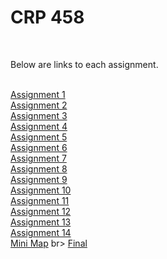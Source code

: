 <h1>CRP 458</h1>
<br>
<p>Below are links to each assignment.<p> 
<br>
<a href="https://w124gb.github.io/crp458/Assignment_1">Assignment 1</a>
  <br>
<a href="https://w124gb.github.io/crp458/Assignment_2">Assignment 2</a>
  <br>
<a href="https://w124gb.github.io/crp458/Assignment_3">Assignment 3</a>
  <br>
<a href="https://w124gb.github.io/crp458/Assignment4">Assignment 4</a>
  <br>
<a href="https://w124gb.github.io/crp458/Assignment5">Assignment 5</a>
 <br>
<a href="https://w124gb.github.io/crp458/assignment6">Assignment 6</a>
 <br>
<a href="https://w124gb.github.io/crp458/Assignment7">Assignment 7</a>
  <br>
<a href="https://w124gb.github.io/crp458/Assignment8">Assignment 8</a>
  <br>
<a href="https://w124gb.github.io/crp458/Assignment_9">Assignment 9</a>
  <br>
<a href="https://w124gb.github.io/crp458/Assignment_10">Assignment 10</a>
  <br>
<a href="https://w124gb.github.io/crp458/Assignment_11">Assignment 11</a>
  <br>
<a href="https://w124gb.github.io/crp458/Assignment_12">Assignment 12</a>
  <br>
<a href="https://w124gb.github.io/crp458/Assignment_13">Assignment 13</a>
  <br>
<a href="https://w124gb.github.io/crp458/Assignment_14">Assignment 14</a>
  <br>
<a href="https://w124gb.github.io/crp458/miniMap">Mini Map</a>
  br>
<a href="https://w124gb.github.io/crp458/Final">Final</a>
  

